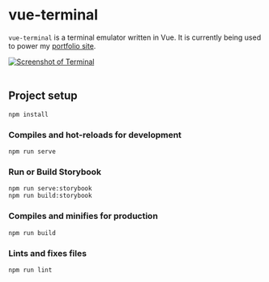 # vue-terminal
`vue-terminal` is a terminal emulator written in Vue. It is currently being used to power my [portfolio site](https://jsmith.github.io).

<a href="https://ibb.co/krJGXz"><img src="https://preview.ibb.co/g0pOCz/Screenshot_from_2018_08_31_22_24_24.png" alt="Screenshot of Terminal" border="0"></a><br /><a target='_blank' href='https://poetandpoem.com/John-Mcgrath/poems'></a><br />

## Project setup
```
npm install
```

### Compiles and hot-reloads for development
```
npm run serve
```

### Run or Build Storybook
```
npm run serve:storybook
npm run build:storybook
```

### Compiles and minifies for production
```
npm run build
```

### Lints and fixes files
```
npm run lint
```
